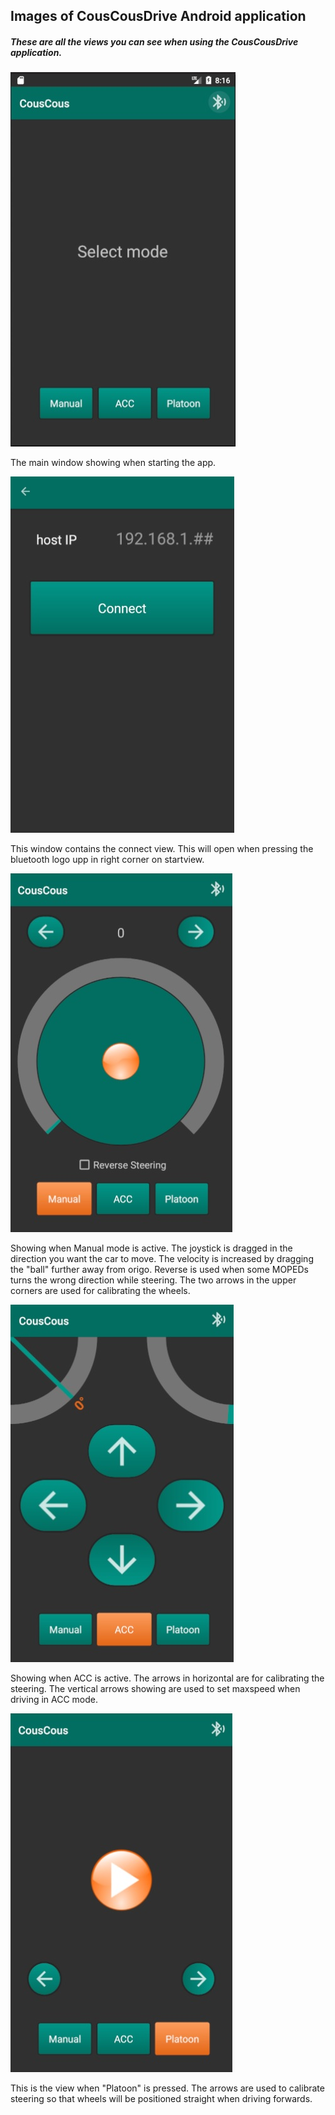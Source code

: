 ## Images of CousCousDrive Android application

##### These are all the views you can see when using the CousCousDrive application. 

![Main](/Documents/Images/app/ccdMain.jpg)

The main window showing when starting the app.

![Connect](/Documents/Images/app/ccdConnect.jpg)

This window contains the connect view. This will open when pressing the bluetooth logo upp in right corner on startview. 

![Manual](/Documents/Images/app/ccdManual.jpg)

Showing when Manual mode is active. The joystick is dragged in the direction you want the car to move. The velocity is increased by dragging the "ball" further away from origo. Reverse is used when some MOPEDs turns the wrong direction while steering. The two arrows in the upper corners are used for calibrating the wheels. 

![ACC](/Documents/Images/app/ccdACC.jpg)

Showing when ACC is active. The arrows in horizontal are for calibrating the steering. The vertical arrows showing are used to set maxspeed when driving in ACC mode. 

![Platoon](/Documents/Images/app/ccdPlatoon.jpg)

This is the view when "Platoon" is pressed. The arrows are used to calibrate steering so that wheels will be positioned straight when driving forwards.
